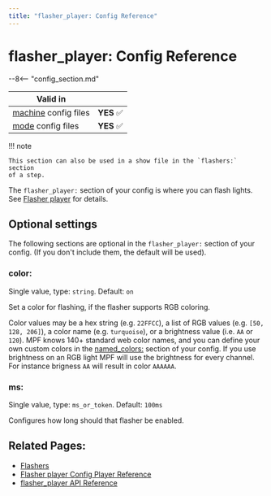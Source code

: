 ```yaml
---
title: "flasher_player: Config Reference"
---
```


# flasher_player: Config Reference

--8<-- "config_section.md"

| Valid in | |
|-----|:----:|
|[machine](instructions/machine_config.md) config files |**YES** :white_check_mark:|
|[mode](instructions/mode_config.md) config files|**YES** :white_check_mark:|

!!! note

    This section can also be used in a show file in the `flashers:` section
    of a step.

The `flasher_player:` section of your config is where you can flash
lights. See [Flasher player](../config_players/flasher_player.md) for details.

## Optional settings

The following sections are optional in the `flasher_player:` section of
your config. (If you don't include them, the default will be used).

### color:

Single value, type: `string`. Default: `on`

Set a color for flashing, if the flasher supports RGB coloring.

Color values may be a hex string (e.g. `22FFCC`), a list of RGB values
(e.g. `[50, 128, 206]`), a color name (e.g. `turquoise`), or a
brightness value (i.e. `AA` or `120`). MPF knows 140+ standard web color
names, and you can define your own custom colors in the
[named_colors:](named_colors.md) section of your
config. If you use brightness on an RGB light MPF will use the
brightness for every channel. For instance brigness `AA` will result in
color `AAAAAA`.

### ms:

Single value, type: `ms_or_token`. Default: `100ms`

Configures how long should that flasher be enabled.

## Related Pages:

* [Flashers](../mechs/lights/flashers.md)
* [Flasher player Config Player Reference](../config_players/flasher_player.md)
* [flasher_player API Reference](../code/api_reference/config_players/flasher_player.md)
